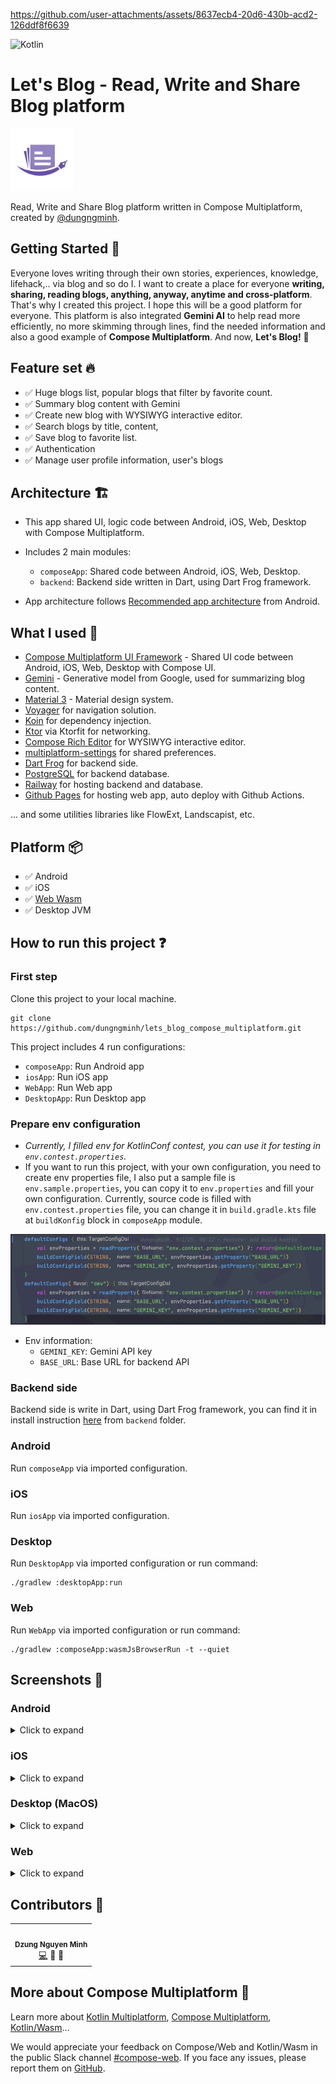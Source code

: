 https://github.com/user-attachments/assets/8637ecb4-20d6-430b-acd2-126ddf8f6639

![Kotlin](https://img.shields.io/badge/kotlin-%237F52FF.svg?style=for-the-badge&logo=kotlin&logoColor=white)

# Let's Blog - Read, Write and Share Blog platform

<img alt="AppLogo.webp" height="100" src="art/img_app_icon.webp" width="100"/>

Read, Write and Share Blog platform written in Compose Multiplatform, created
by [@dungngminh](https://github.com/dungngminh).

## Getting Started 🤖

Everyone loves writing through their own stories, experiences, knowledge, lifehack,.. via blog and
so do I. I want to create a place for everyone **writing, sharing, reading blogs, anything, anyway,
anytime and cross-platform**. That's why I created this project. I hope this will be a good platform
for everyone. This platform is also integrated **Gemini AI** to help read more efficiently, no more
skimming through lines, find the needed information and also a good example of **Compose
Multiplatform**. And now, **Let's Blog!** 🚀

## Feature set 🔥

- ✅ Huge blogs list, popular blogs that filter by favorite count.
- ✅ Summary blog content with Gemini
- ✅ Create new blog with WYSIWYG interactive editor.
- ✅ Search blogs by title, content,
- ✅ Save blog to favorite list.
- ✅ Authentication
- ✅ Manage user profile information, user's blogs

## Architecture 🏗️

- This app shared UI, logic code between Android, iOS, Web, Desktop with Compose Multiplatform.

- Includes 2 main modules:

  - `composeApp`: Shared code between Android, iOS, Web, Desktop.
  - `backend`: Backend side written in Dart, using Dart Frog framework.

- App architecture
  follows [Recommended app architecture](https://developer.android.com/topic/architecture#recommended-app-arch) from Android.

## What I used 💪

- [Compose Multiplatform UI Framework](https://www.jetbrains.com/compose-multiplatform/) - Shared UI
  code between Android, iOS, Web, Desktop with Compose UI.
- [Gemini](https://gemini.google.com) - Generative model from Google, used for summarizing blog
  content.
- [Material 3](https://m3.material.io/) - Material design system.
- [Voyager](https://github.com/adrielcafe/voyager) for navigation solution.
- [Koin](https://insert-koin.io/) for dependency injection.
- [Ktor](https://ktor.io/) via Ktorfit for networking.
- [Compose Rich Editor](https://github.com/MohamedRejeb/compose-rich-editor) for WYSIWYG interactive
  editor.
- [multiplatform-settings](https://github.com/russhwolf/multiplatform-settings) for shared
  preferences.
- [Dart Frog](https://dartfrog.vgv.dev/) for backend side.
- [PostgreSQL](https://www.postgresql.org/) for backend database.
- [Railway](https://railway.app/) for hosting backend and database.
- [Github Pages](https://pages.github.com/) for hosting web app, auto deploy with Github Actions.

... and some utilities libraries like FlowExt, Landscapist, etc.

## Platform 📦

- ✅ Android
- ✅ iOS
- ✅ [Web Wasm](https://dungngminh.github.io/lets_blog_compose_multiplatform/)
- ✅ Desktop JVM

## How to run this project ❓

### First step

Clone this project to your local machine.

```shell
git clone https://github.com/dungngminh/lets_blog_compose_multiplatform.git
```

This project includes 4 run configurations:

- `composeApp`: Run Android app
- `iosApp`: Run iOS app
- `WebApp`: Run Web app
- `DesktopApp`: Run Desktop app

### Prepare env configuration

- _Currently, I filled env for KotlinConf contest, you can use it for testing
  in `env.contest.properties`._
- If you want to run this project, with your own configuration, you need to create env properties
  file, I also put a sample file is `env.sample.properties`, you can copy it to `env.properties` and
  fill your own configuration. Currently, source code is filled with `env.contest.properties` file,
  you can change it in `build.gradle.kts` file at `buildKonfig` block in `composeApp` module.

![buildKonfig](art/screenshots/buildkonfig.png)

- Env information:
  - `GEMINI_KEY`: Gemini API key
  - `BASE_URL`: Base URL for backend API

### Backend side

Backend side is write in Dart, using Dart Frog framework, you can find it in install
instruction [here](/backend/Readme.md) from `backend` folder.

### Android

Run `composeApp` via imported configuration.

### iOS

Run `iosApp` via imported configuration.

### Desktop

Run `DesktopApp` via imported configuration or run command:

```shell
./gradlew :desktopApp:run
```

### Web

Run `WebApp` via imported configuration or run command:

```shell
./gradlew :composeApp:wasmJsBrowserRun -t --quiet
```

## Screenshots 📸

### Android

<details>
<summary>Click to expand</summary>

| Home                                               | Search                                                               | Favorite                                                        |
| -------------------------------------------------- | -------------------------------------------------------------------- | --------------------------------------------------------------- |
| ![home](art/screenshots/phone_home.png)            | ![search](art/screenshots/phone_search.png)                          | ![favorite](art/screenshots/android_favorite.png)               |
| Detail Blog                                        | Profile                                                              | Blog Editor                                                     |
| ![detail](art/screenshots/phone_detail.png)        | ![profile](art/screenshots/android_profile.png)                      | ![editor](art/screenshots/phone_editor.png)                     |
| Preview Blog to upload                             | Login                                                                | Register                                                        |
| ![preview](art/screenshots/phone_preview_blog.png) | ![login](art/screenshots/phone_login.png)                            | ![register](art/screenshots/phone_register.png)                 |
| Summary Blog                                       |                                                                      |                                                                 |
| ![summary](art/screenshots/phone_gemini.png)       | ![summary_1](art/screenshots/android_summary_done_half_expanded.png) | ![summary_2](art/screenshots/android_summary_full_expanded.png) |

</details>

### iOS

<details>
<summary>Click to expand</summary>

| Home                                        | Search                                             | Favorite                                           |
| ------------------------------------------- | -------------------------------------------------- | -------------------------------------------------- |
| ![home](art/screenshots/ios_home.png)       | ![search](art/screenshots/ios_search.png)          | ![favorite](art/screenshots/ios_favorite.png)      |
| Detail Blog                                 | Profile                                            | Blog Editor                                        |
| ![detail](art/screenshots/ios_detail.png)   | ![profile](art/screenshots/ios_profile.png)        | ![editor](art/screenshots/ios_editor.png)          |
| Preview Blog to upload                      | Login                                              | Register                                           |
| ![preview](art/screenshots/ios_preview.png) | ![login](art/screenshots/ios_login.png)            | ![register](art/screenshots/ios_register.png)      |
| Summary Blog                                |                                                    |                                                    |
| ![summary](art/screenshots/ios_gemini.png)  | ![summary_1](art/screenshots/ios_summary_half.png) | ![summary_2](art/screenshots/ios_summary_full.png) |

</details>

### Desktop (MacOS)

<details>
<summary>Click to expand</summary>

| Home                                            | Search                                          | Favorite                                          |
| ----------------------------------------------- | ----------------------------------------------- | ------------------------------------------------- |
| ![home](art/screenshots/desktop_home.png)       | ![search](art/screenshots/desktop_search.png)   | ![favorite](art/screenshots/desktop_favorite.png) |
| Detail Blog                                     | Profile                                         | Blog Editor                                       |
| ![detail](art/screenshots/desktop_detail.png)   | ![profile](art/screenshots/desktop_profile.png) | ![editor](art/screenshots/desktop_editor.png)     |
| Preview Blog to upload                          | Login                                           | Register                                          |
| ![preview](art/screenshots/desktop_preview.png) | ![login](art/screenshots/desktop_login.png)     | ![register](art/screenshots/desktop_register.png) |
| Summary Blog                                    |                                                 |                                                   |
| ![summary](art/screenshots/desktop_summary.png) |                                                 |                                                   |

</details>

### Web

<details>
<summary>Click to expand</summary>

| Home                                                 | Search                                                  | Favorite                                      |
| ---------------------------------------------------- | ------------------------------------------------------- | --------------------------------------------- |
| ![home](art/screenshots/web_home.png)                | ![search](art/screenshots/web_search.png)               | ![favorite](art/screenshots/web_favorite.png) |
| Detail Blog                                          | Profile                                                 | Blog Editor                                   |
| ![detail](art/screenshots/web_detail.png)            | ![profile](art/screenshots/web_profile.png)             | ![editor](art/screenshots/web_editor.png)     |
| Preview Blog to upload                               | Login                                                   | Register                                      |
| ![preview](art/screenshots/web_preview.png)          | ![login](art/screenshots/web_login.png)                 | ![register](art/screenshots/web_register.png) |
| Summary Blog                                         |                                                         |                                               |
| ![summary](art/screenshots/web_blog_summarizing.png) | ![summary_1](art/screenshots/web_blog_summary_done.png) |                                               |

</details>

## Contributors 🌟

<table>
  <tr>
    <td align="center"><img src="https://avatars.githubusercontent.com/u/63831488?v=4" width="100px;" alt=""/><br /><sub><b>Dzung Nguyen Minh</b></sub></a><br /><a href="https://github.com/dungngminh/app_creaty/commits?author=dungngminh" title="Maintainer">💻</a> <a title="Document">📖</a> <a title="Fix Bug">🐛</a>  
</tr>
</table>

## More about Compose Multiplatform 🚀

Learn more
about [Kotlin Multiplatform](https://www.jetbrains.com/help/kotlin-multiplatform-dev/get-started.html),
[Compose Multiplatform](https://github.com/JetBrains/compose-multiplatform/#compose-multiplatform),
[Kotlin/Wasm](https://kotl.in/wasm/)…

We would appreciate your feedback on Compose/Web and Kotlin/Wasm in the public Slack
channel [#compose-web](https://slack-chats.kotlinlang.org/c/compose-web).
If you face any issues, please report them
on [GitHub](https://github.com/JetBrains/compose-multiplatform/issues).
